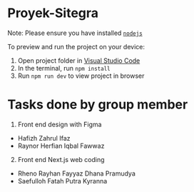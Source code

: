 
  # Proyek-Sitegra

  Note: Please ensure you have installed <code><a href="https://nodejs.org/en/download/">nodejs</a></code>

  To preview and run the project on your device:
  1) Open project folder in <a href="https://code.visualstudio.com/download">Visual Studio Code</a>
  2) In the terminal, run `npm install`
  3) Run `npm run dev` to view project in browser
  
  # Tasks done by group member

  1) Front end design with Figma

  * Hafizh Zahrul Ifaz
  * Raynor Herfian Iqbal Fawwaz

  2) Front end Next.js web coding

  * Rheno Rayhan Fayyaz Dhana Pramudya
  * Saefulloh Fatah Putra Kyranna
  